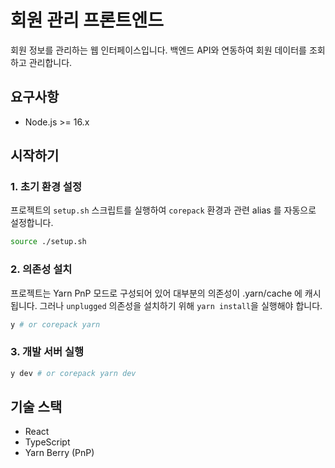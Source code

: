 # 회원 관리 프론트엔드

회원 정보를 관리하는 웹 인터페이스입니다. 백엔드 API와 연동하여 회원 데이터를 조회하고 관리합니다.

## 요구사항

- Node.js >= 16.x

## 시작하기

### 1. 초기 환경 설정

프로젝트의 `setup.sh` 스크립트를 실행하여 `corepack` 환경과 관련 alias 를 자동으로 설정합니다.

```bash
source ./setup.sh
```

### 2. 의존성 설치

프로젝트는 Yarn PnP 모드로 구성되어 있어 대부분의 의존성이 .yarn/cache 에 캐시됩니다. 그러나 `unplugged` 의존성을 설치하기 위해 `yarn install`을 실행해야 합니다.

```bash
y # or corepack yarn
```

### 3. 개발 서버 실행

```bash
y dev # or corepack yarn dev
```

## 기술 스택

- React
- TypeScript
- Yarn Berry (PnP)
